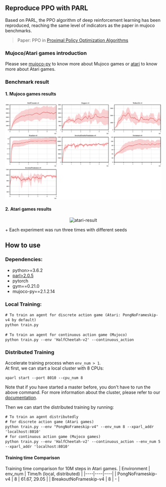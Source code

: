 ## Reproduce PPO with PARL
Based on PARL, the PPO algorithm of deep reinforcement learning has been reproduced, reaching the same level of indicators as the paper in mujoco benchmarks.

> Paper: PPO in [Proximal Policy Optimization Algorithms](https://arxiv.org/abs/1707.06347)

### Mujoco/Atari games introduction
Please see [mujoco-py](https://github.com/openai/mujoco-py) to know more about Mujoco games or [atari](https://gym.openai.com/envs/#atari) to know more about Atari games.

### Benchmark result
#### 1. Mujoco games results
<p align="center">
<img src="https://github.com/benchmarking-rl/PARL-experiments/blob/master/PPO/torch/mujoco_result.png" alt="mujoco-result"/>
</p>

#### 2. Atari games results
<p align="center">
<img src="https://github.com/benchmarking-rl/PARL-experiments/blob/master/PPO/torch/atari_result.png" alt="atari-result"/>
</p>
+ Each experiment was run three times with different seeds

## How to use
### Dependencies:
+ python>=3.6.2
+ [parl>2.0.5](https://github.com/PaddlePaddle/PARL)
+ pytorch
+ gym==0.21.0
+ mujoco-py==2.1.2.14

### Local Training:

```
# To train an agent for discrete action game (Atari: PongNoFrameskip-v4 by default)
python train.py

# To train an agent for continuous action game (Mujoco)
python train.py --env 'HalfCheetah-v2' --continuous_action
```

### Distributed Training
Accelerate training process when `env_num > 1`.     
At first, we can start a local cluster with 8 CPUs:

```
xparl start --port 8010 --cpu_num 8
```

Note that if you have started a master before, you don't have to run the above
command. For more information about the cluster, please refer to our
[documentation](https://parl.readthedocs.io/en/latest/parallel_training/setup.html).

Then we can start the distributed training by running:

```
# To train an agent distributedly
# for discrete action game (Atari games)
python train.py --env "PongNoFrameskip-v4" --env_num 8 --xparl_addr 'localhost:8010'
# for continuous action game (Mujoco games)
python train.py --env 'HalfCheetah-v2' --continuous_action --env_num 5 --xparl_addr 'localhost:8010'
```
#### Training time Comparison

Training time comparison for 10M steps in Atari games.
|  Environment         | env_num  | Time/h (local, distributed) |
|----|----|----|
|  PongNoFrameskip-v4  | 8  | 61.67, 29.05 |
| BreakoutNoFrameskip-v4  | 8 | - |
